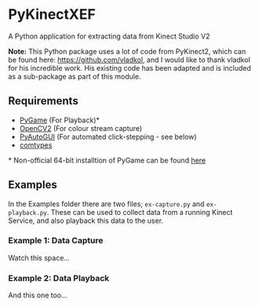 PyKinectXEF
===========

A Python application for extracting data from Kinect Studio V2

**Note:**
This Python package uses a lot of code from PyKinect2, which can be found here: https://github.com/vladkol, and I would like to thank vladkol for his incredible work. His existing code has been adapted and is included as a sub-package as part of this module.

Requirements
------------

- [PyGame](http://pygame.org/hifi.html) (For Playback)*
- [OpenCV2](https://opencv-python-tutroals.readthedocs.org/en/latest/py_tutorials/py_setup/py_setup_in_windows/py_setup_in_windows.html#install-opencv-python-in-windows) (For colour stream capture)
- [PyAutoGUI](https://pyautogui.readthedocs.org/en/latest/) (For automated click-stepping - see below)
- [comtypes](https://pypi.python.org/pypi/comtypes)

\* Non-official 64-bit installtion of PyGame can be found [here](http://www.lfd.uci.edu/~gohlke/pythonlibs/#pygame)

Examples
--------

In the Examples folder there are two files; `ex-capture.py` and `ex-playback.py`. These can be used to collect data from a running Kinect Service, and also playback this data to the user.

### Example 1: Data Capture

Watch this space...

### Example 2: Data Playback

And this one too...
